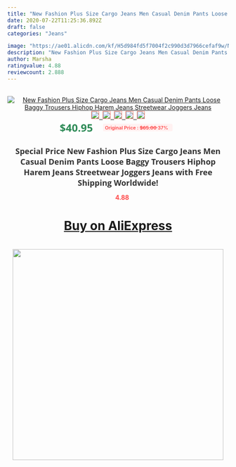 ```yaml
---
title: "New Fashion Plus Size Cargo Jeans Men Casual Denim Pants Loose Baggy Trousers Hiphop Harem Jeans Streetwear Joggers Jeans"
date: 2020-07-22T11:25:36.892Z
draft: false
categories: "Jeans"

image: "https://ae01.alicdn.com/kf/H5d984fd5f7004f2c990d3d7966cefaf9w/New-Fashion-Plus-Size-Cargo-Jeans-Men-Casual-Denim-Pants-Loose-Baggy-Trousers-Hiphop-Harem-Jeans.jpg"
description: "New Fashion Plus Size Cargo Jeans Men Casual Denim Pants Loose Baggy Trousers Hiphop Harem Jeans Streetwear Joggers Jeans"
author: Marsha
ratingvalue: 4.88
reviewcount: 2.888
---
```

<br>
<div style="text-align: center;">
<a href="https://s.click.aliexpress.com/e/_AKifdb" target="_blank" rel="nofollow noopener noreferrer"><img alt="New Fashion Plus Size Cargo Jeans Men Casual Denim Pants Loose Baggy Trousers Hiphop Harem Jeans Streetwear Joggers Jeans" class="magnifier-image" src="https://ae01.alicdn.com/kf/H5d984fd5f7004f2c990d3d7966cefaf9w/New-Fashion-Plus-Size-Cargo-Jeans-Men-Casual-Denim-Pants-Loose-Baggy-Trousers-Hiphop-Harem-Jeans.jpg_640x640.jpg">
<br>
<img style="border:1px solid salmon" src="https://ae01.alicdn.com/kf/H5d984fd5f7004f2c990d3d7966cefaf9w/New-Fashion-Plus-Size-Cargo-Jeans-Men-Casual-Denim-Pants-Loose-Baggy-Trousers-Hiphop-Harem-Jeans.jpg_120x120.jpg">&nbsp;&nbsp;<img style="border:1px solid salmon" src="https://ae01.alicdn.com/kf/H645a7fc658014a02800272d5928be6f35/New-Fashion-Plus-Size-Cargo-Jeans-Men-Casual-Denim-Pants-Loose-Baggy-Trousers-Hiphop-Harem-Jeans.jpg_120x120.jpg">&nbsp;&nbsp;<img style="border:1px solid salmon" src="https://ae01.alicdn.com/kf/H3d09d77b407e4d9683ca2200c06ea24bi/New-Fashion-Plus-Size-Cargo-Jeans-Men-Casual-Denim-Pants-Loose-Baggy-Trousers-Hiphop-Harem-Jeans.jpg_120x120.jpg">&nbsp;&nbsp;<img style="border:1px solid salmon" src="https://ae01.alicdn.com/kf/H6c7185683aa943ef8be55177d2bc554cs/New-Fashion-Plus-Size-Cargo-Jeans-Men-Casual-Denim-Pants-Loose-Baggy-Trousers-Hiphop-Harem-Jeans.jpg_120x120.jpg">&nbsp;&nbsp;<img style="border:1px solid salmon" src="https://ae01.alicdn.com/kf/Hdd1f207784ff44ba8a5787c33d98e7afb/New-Fashion-Plus-Size-Cargo-Jeans-Men-Casual-Denim-Pants-Loose-Baggy-Trousers-Hiphop-Harem-Jeans.jpg_120x120.jpg"></a></div><br0>
<div style="text-align: center;"><span style="background-color: white; border: 0px; box-sizing: border-box; color: seagreen; display: inline-block; font-family: &quot;open sans&quot; , &quot;arial&quot; , &quot;helvetica&quot; , sans-serif , &quot;heiti&quot;; font-size: 24px; font-stretch: inherit; font-weight: 700; line-height: inherit; margin: 0px 10px 0px 0px; padding: 0px; vertical-align: middle;">$40.95 </span>
<span style="background: rgb(255 , 241 , 241); border-radius: 3px; border: 0px; box-sizing: border-box; color: #ff4747; display: inline-block; font-family: inherit; font-size: 12px; font-stretch: inherit; font-style: inherit; font-variant: inherit; font-weight: 600; line-height: inherit; margin: 0px; padding: 2px 5px; transform: scale(0.9); vertical-align: middle;">Original Price : <b style="text-decoration: line-through;">$65.00 </b> 37%&nbsp;&nbsp;</span></div>
<h1 style="color: #333333; display: inline-block; font-family: &quot;open sans&quot; , &quot;arial&quot; , &quot;helvetica&quot; , sans-serif , &quot;heiti&quot;; font-size: 18px; font-stretch: inherit; font-weight: 700; text-align: center;">Special Price New Fashion Plus Size Cargo Jeans Men Casual Denim Pants Loose Baggy Trousers Hiphop Harem Jeans Streetwear Joggers Jeans with Free Shipping Worldwide!</h1>
<div style="color: #ff4747; text-align: center;">
<img src="https://4.bp.blogspot.com/-M0ZcTcb-5uY/XleCXlxnR4I/AAAAAAAAAEc/OrjgMkXV1oMQFaCRZj5HQwOCBcu3w1FegCPcBGAYYCw/s1600/star.png" style="height: 15px;">&nbsp;<b>4.88</b></div>
<div class="button_cont" align="center"><a class="buynow_a" href="https://s.click.aliexpress.com/e/_AKifdb" target="_blank" rel="nofollow noopener noreferrer"><H1>Buy on AliExpress</H1></a></div><br>
<div class="separator" style="clear: both; text-align: center;">
<img src="https://lh3.googleusercontent.com/-pTy5HemUv9M/XlePHvY0dAI/AAAAAAAAAE4/0nX5iRUoIWY8eMW9Dpxeirr157OZliDIgCLcBGAsYHQ/s1600/badge.gif" width="480">
</div>
